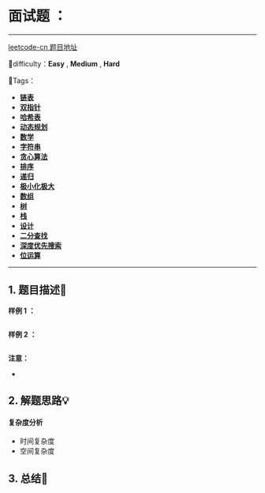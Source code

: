 # 面试题 ：

---

[leetcode-cn 题目地址](https://leetcode-cn.com/problemset/lcof/)

📗difficulty：**Easy**	,	**Medium**	,	**Hard**

🎯Tags：

+ **[链表](https://leetcode-cn.com/tag/linked-list/)**
+ **[双指针](https://leetcode-cn.com/tag/two-pointers/)** 
+ **[哈希表](https://leetcode-cn.com/tag/hash-table/)** 
+ **[动态规划](https://leetcode-cn.com/tag/dynamic-programming/)**
+ **[数学](https://leetcode-cn.com/tag/math/)**
+ **[字符串](https://leetcode-cn.com/tag/string/)**
+ **[贪心算法](https://leetcode-cn.com/tag/greedy/)**
+ **[排序](https://leetcode-cn.com/tag/sort/)**
+ **[递归](https://leetcode-cn.com/tag/recursion/)**
+ **[极小化极大](https://leetcode-cn.com/tag/minimax/)**
+ **[数组](https://leetcode-cn.com/tag/array/)**
+ **[树](https://leetcode-cn.com/tag/tree/)**
+ **[栈](https://leetcode-cn.com/tag/stack/)** 
+ **[设计](https://leetcode-cn.com/tag/design/)** 
+ **[二分查找](https://leetcode-cn.com/tag/binary-search/)** 
+ **[深度优先搜索](https://leetcode-cn.com/tag/depth-first-search/)**
+ **[位运算](https://leetcode-cn.com/tag/bit-manipulation/)**
---

## 1. 题目描述📃

 

**样例 1 ：**

```

```



**样例 2 ：**

```

```



**注意：**

+ 



## 2. 解题思路💡



#### 复杂度分析

+ 时间复杂度
+ 空间复杂度





## 3. 总结🎯

